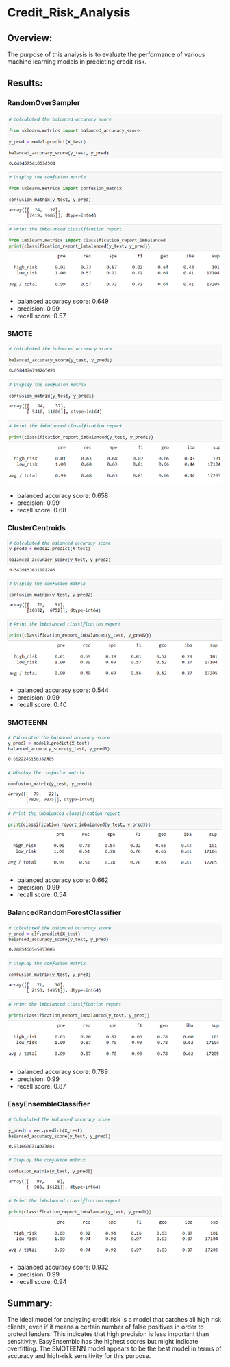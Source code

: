 # Credit_Risk_Analysis


## Overview: 
The purpose of this analysis is to evaluate the performance of various machine learning models in predicting credit risk. 

## Results:
### RandomOverSampler
![RandomOverSampler](https://github.com/marhanlang/Credit_Risk_Analysis/blob/main/Images/naiveRandomOversampling.png)
- balanced accuracy score: 0.649
- precision: 0.99
- recall score: 0.57
### SMOTE
![SMOTE](https://github.com/marhanlang/Credit_Risk_Analysis/blob/main/Images/SMOTE_Oversampling.png)
- balanced accuracy score: 0.658
- precision: 0.99
- recall score: 0.68
### ClusterCentroids
![ClusterCentroids](https://github.com/marhanlang/Credit_Risk_Analysis/blob/main/Images/clusterCentroids.png)
- balanced accuracy score: 0.544
- precision: 0.99
- recall score: 0.40
### SMOTEENN
![SMOTEENN](https://github.com/marhanlang/Credit_Risk_Analysis/blob/main/Images/SMOTEENN.png)
- balanced accuracy score: 0.662
- precision: 0.99
- recall score: 0.54
### BalancedRandomForestClassifier
![BalancedRandomForestClassifier](https://github.com/marhanlang/Credit_Risk_Analysis/blob/main/Images/BalancedRandomForestClassifier.png)
- balanced accuracy score: 0.789
- precision: 0.99
- recall score: 0.87
### EasyEnsembleClassifier
![EasyEnsembleClassifier](https://github.com/marhanlang/Credit_Risk_Analysis/blob/main/Images/EasyEnsembleClassifier.png)
- balanced accuracy score: 0.932
- precision: 0.99
- recall score: 0.94

## Summary: 
The ideal model for analyzing credit risk is a model that catches all high risk clients, even if it means a certain number of false positives in order to protect lenders. This indicates that high precision is less important than sensitivity.  EasyEnsemble has the highest scores but might indicate overfitting. The SMOTEENN model appears to be the best model in terms of accuracy and high-risk sensitivity for this purpose.
